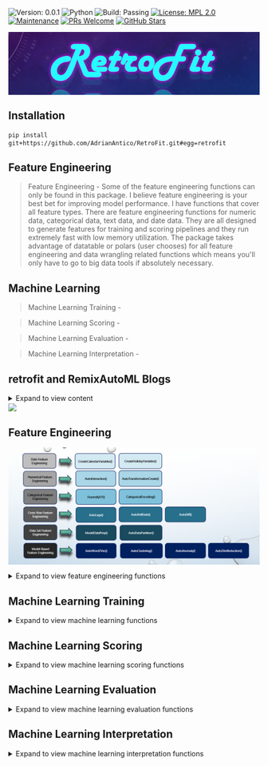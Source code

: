 ![Version: 0.0.1](https://img.shields.io/static/v1?label=Version&message=0.0.1&color=blue&?style=plastic)
![Python](https://img.shields.io/badge/Python-3.6%20%7C%203.7%20%7C%203.8%20%7C%203.9-blue)
![Build: Passing](https://img.shields.io/static/v1?label=Build&message=passing&color=brightgreen)
[![License: MPL 2.0](https://img.shields.io/badge/License-MPL%202.0-brightgreen.svg)](https://opensource.org/licenses/MPL-2.0)
[![Maintenance](https://img.shields.io/badge/Maintained%3F-yes-green.svg)](https://GitHub.com/Naereen/StrapDown.js/graphs/commit-activity)
[![PRs Welcome](https://img.shields.io/badge/PRs-welcome-brightgreen.svg?style=default)](http://makeapullrequest.com)
[![GitHub Stars](https://img.shields.io/github/stars/AdrianAntico/retrofit.svg?style=social)](https://github.com/AdrianAntico/retrofit)

<img src="https://github.com/AdrianAntico/retrofit/blob/main/images/PackageLogo.PNG" align="center" width="1000" />


## Installation
```
pip install git+https://github.com/AdrianAntico/RetroFit.git#egg=retrofit
```


## Feature Engineering

> Feature Engineering - Some of the feature engineering functions can only be found in this package. I believe feature engineering is your best bet for improving model performance. I have functions that cover all feature types. There are feature engineering functions for numeric data, categorical data, text data, and date data. They are all designed to generate features for training and scoring pipelines and they run extremely fast with low memory utilization. The package takes advantage of datatable or polars (user chooses) for all feature engineering and data wrangling related functions which means you'll only have to go to big data tools if absolutely necessary.

## Machine Learning

> Machine Learning Training -

> Machine Learning Scoring -

> Machine Learning Evaluation -

> Machine Learning Interpretation -

## retrofit and RemixAutoML Blogs

<details><summary>Expand to view content</summary>
<p>

### Python retrofit and R RemixAutoML Blogs

[Sales Funnel Forecasting with ML using RemixAutoML](https://adrianantico.medium.com/sales-funnel-forecasting-using-ml-with-remixautoml-86361ce281b3)
 
[The Most Feature Rich ML Forecasting Methods Available](https://adrianantico.medium.com/the-most-feature-rich-ml-forecasting-methods-available-compliments-of-remixautoml-61b53daf42e6)

[AutoML Frameworks in R & Python](https://iamnagdev.com/2020/04/01/automl-frameworks-in-r-python/)

[AI for Small to Medium Size Businesses: A Management Take On The Challenges...](https://www.remixinstitute.com/blog/business-ai-for-small-to-medium-sized-businesses-with-remixautoml/#.XX-lD2ZlD8A)

[Why Machine Learning is more Practical than Econometrics in the Real World](https://medium.com/@adrianantico/machine-learning-vs-econometrics-in-the-real-world-4058095b1013)

[Build Thousands of Automated Demand Forecasts in 15 Minutes Using AutoCatBoostCARMA in R](https://www.remixinstitute.com/blog/automated-demand-forecasts-using-autocatboostcarma-in-r/#.XUIO1ntlCDM)

[Automate Your KPI Forecasts With Only 1 Line of R Code Using AutoTS](https://www.remixinstitute.com/blog/automate-your-kpi-forecasts-with-only-1-line-of-r-code-using-autots/#.XUIOr3tlCDM)

</p>
</details>

<img src="https://github.com/AdrianAntico/RemixAutoML/blob/master/Images/Documentation.PNG" align="center" width="1000" />




## Feature Engineering
<p>

<img src="https://github.com/AdrianAntico/RetroFit/blob/main/images/FeatureEngineeringAll.PNG" align="center" width="600" />

<details><summary>Expand to view feature engineering functions</summary>
<p>
 
### Feature Engineering: Date Feature Engineering

<details><summary>Expand to view content</summary>
<p>

#### Coming Soon

</p>
</details>

### Feature Engineering: Numeric Feature Engineering

<details><summary>Expand to view content</summary>
<p>

#### Coming Soon

</p>
</details>

### Feature Engineering: Categorical Feature Engineering

<details><summary>Expand to view content</summary>
<p>

#### Coming Soon

</p>
</details>

### Feature Engineering: Cross-Row Operations

<details><summary>Expand to view content</summary>
<p>

#### **AutoLags()**

<details><summary>Code Example</summary>
<p>

```
# Test Function
import datatable
import retrofit
from retrofit import TimeSeriesFeatures as ts
 
# Data can be created using the R package RemixAutoML and function FakeDataGenerator
data = dt.fread("C:/Users/Bizon/Documents/GitHub/BenchmarkData.csv")
    
## Group Example:
data = ts.AutoLags(data=data, LagPeriods=[1,3,5,7], LagColumnNames='Leads', DateColumnName='CalendarDateColumn', ByVariables=None, ImputeValue=-1, Sort=True)
print(data.names)
    
## Group and Multiple Periods and LagColumnNames:
data = ts.AutoLags(data=data, LagPeriods=[1,3,5], LagColumnNames=['Leads','XREGS1'], DateColumnName='CalendarDateColumn', ByVariables=['MarketingSegments', 'MarketingSegments2', 'MarketingSegments3', 'Label'], ImputeValue=-1, Sort=True)
print(data.names)

## No Group Example:
data = ts.AutoLags(data=data, LagPeriods=1, LagColumnNames='Leads', DateColumnName='CalendarDateColumn', ByVariables=None, ImputeValue=-1, Sort=True)
print(data.names)
```

</p>
</details>

<details><summary>Function Description</summary>
<p>
 
<code>AutoLags()</code> Automatically generate any number of lags, for any number of columns, by any number of By-Variables, using datatable.

</p>
</details>

#### **AutoRollStats()**

<details><summary>Code Example</summary>
<p>

```
# Test Function
import datatable
import retrofit
from retrofit import TimeSeriesFeatures as ts

## Group Example:
import datatable as dt
from datatable import sort, f, by
data = dt.fread("C:/Users/Bizon/Documents/GitHub/BenchmarkData.csv")
data = ts.AutoRollStats(data=data, RollColumnNames='Leads', DateColumnName='CalendarDateColumn', ByVariables=None, MovingAvg_Periods=[3,5,7], MovingSD_Periods=[3,5,7], MovingMin_Periods=[3,5,7], MovingMax_Periods=[3,5,7], ImputeValue=-1, Sort=True)
print(data.names)
    
## Group and Multiple Periods and RollColumnNames:
data = dt.fread("C:/Users/Bizon/Documents/GitHub/BenchmarkData.csv")
data = ts.AutoRollStats(data=data, RollColumnNames=['Leads','XREGS1'], DateColumnName='CalendarDateColumn', ByVariables=['MarketingSegments', 'MarketingSegments2', 'MarketingSegments3', 'Label'], MovingAvg_Periods=[3,5,7], MovingSD_Periods=[3,5,7], MovingMin_Periods=[3,5,7], MovingMax_Periods=[3,5,7], ImputeValue=-1, Sort=True)
print(data.names)

## No Group Example:
data = dt.fread("C:/Users/Bizon/Documents/GitHub/BenchmarkData.csv")
data = ts.AutoRollStats(data=data, RollColumnNames='Leads', DateColumnName='CalendarDateColumn', ByVariables=None, MovingAvg_Periods=[3,5,7], MovingSD_Periods=[3,5,7], MovingMin_Periods=[3,5,7], MovingMax_Periods=[3,5,7], ImputeValue=-1, Sort=True)
print(data.names)
```

</p>
</details>

<details><summary>Function Description</summary>
<p>
 
<code>AutoRollStats()</code> Automatically generate any number of moving averages, moving standard deviations, moving mins and moving maxs from any number of source columns, by any number of By-Variables, using datatable.

</p>
</details>


 
#### **AutoDiff()**

<details><summary>Code Example</summary>
<p>

```
# Test Function
import datatable
import retrofit
from retrofit import TimeSeriesFeatures as ts

## Group Example:
data = dt.fread("C:/Users/Bizon/Documents/GitHub/BenchmarkData.csv")
data = ts.AutoDiff(data=data, DateColumnName = 'CalendarDateColumn', ByVariables = ['MarketingSegments', 'MarketingSegments2', 'MarketingSegments3', 'Label'], DiffNumericVariables = 'Leads', DiffDateVariables = 'CalendarDateColumn', DiffGroupVariables = None, NLag1 = 0, NLag2 = 1, Sort=True, InputFrame = 'datatable', OutputFrame = 'datatable')
print(data.names)
    
## Group and Multiple Periods and RollColumnNames:
data = dt.fread("C:/Users/Bizon/Documents/GitHub/BenchmarkData.csv")
data = ts.AutoDiff(data=data, DateColumnName = 'CalendarDateColumn', ByVariables = ['MarketingSegments', 'MarketingSegments2', 'MarketingSegments3', 'Label'], DiffNumericVariables = 'Leads', DiffDateVariables = 'CalendarDateColumn', DiffGroupVariables = None, NLag1 = 0, NLag2 = 1, Sort=True, InputFrame = 'datatable', OutputFrame = 'datatable')
print(data.names)

## No Group Example:
data = dt.fread("C:/Users/Bizon/Documents/GitHub/BenchmarkData.csv")
data = ts.AutoDiff(data=data, DateColumnName = 'CalendarDateColumn', ByVariables = None, DiffNumericVariables = 'Leads', DiffDateVariables = 'CalendarDateColumn', DiffGroupVariables = None, NLag1 = 0, NLag2 = 1, Sort=True, InputFrame = 'datatable', OutputFrame = 'datatable')
print(data.names)
```

</p>
</details>

<details><summary>Function Description</summary>
<p>
 
<code>AutoDiff()</code> Automatically generate any number of differences from any number of source columns, for numeric, character, and date columns, by any number of By-Variables, using datatable.

</p>
</details>

</p>
</details>


### Feature Engineering: Data Set Feature Engineering

<details><summary>Expand to view content</summary>
<p>

#### Coming Soon

</p>
</details>

### Feature Engineering: Model-Based Feature Engineering

<details><summary>Expand to view content</summary>
<p>

#### Coming Soon

</p>
</details>

</p>
</details>




## Machine Learning Training
<p>
 
<details><summary>Expand to view machine learning functions</summary>
<p>

#### Coming Soon

</p>
</details>




## Machine Learning Scoring
<p>
 
<details><summary>Expand to view machine learning scoring functions</summary>
<p>

#### Coming Soon

</p>
</details>




## Machine Learning Evaluation
<p>
 
<details><summary>Expand to view machine learning evaluation functions</summary>
<p>

#### Coming Soon

</p>
</details>




## Machine Learning Interpretation
<p>
 
<details><summary>Expand to view machine learning interpretation functions</summary>
<p>

#### Coming Soon

</p>
</details>
